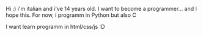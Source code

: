Hi :) i'm italian and i've 14 years old. I want to become a programmer... 
and I hope this. For now, i programm in Python but also C

I want learn programm in html/css/js :D
